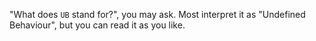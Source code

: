 "What does `UB` stand for?", you may ask. Most interpret it as "Undefined Behaviour", but you can read it as you like.
